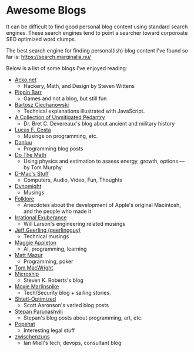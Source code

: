 # Awesome Blogs

It can be difficult to find good personal blog content using standard search engines. These search engines tend to point a searcher toward corporoate SEO optimized word clumps.

The best search engine for finding personal(ish) blog content I've found so far is: https://search.marginalia.nu/ 

Below is a list of some blogs I've enjoyed reading:

- [Acko.net](https://acko.net/)
    - Hackery, Math, and Design by Steven Wittens
- [Pippin Barr](https://pippinbarr.com/games/)
    - Games and not a blog, but still fun
- [Bartosz Ciechanowski](https://ciechanow.ski/)
    - Technical explanations illustrated with JavaScript.
- [A Collection of Unmitigated Pedantry](https://acoup.blog/)
    - Dr. Bret C. Devereaux's blog about ancient and military history
- [Lucas F. Costa](https://lucasfcosta.com/)
    - Musings on programming, etc.
- [Danluu](https://danluu.com/)
    - Programming blog posts
- [Do The Math](https://dothemath.ucsd.edu/)
    - Using physics and estimation to assess energy, growth, options — by Tom Murphy
- [D-Mac's Stuff](https://blog.djmnet.org/)
    - Computers, Audio, Video, Fun, Thoughts
- [Dynomight](https://dynomight.net/)
    - Musings
- [Folklore](https://www.folklore.org/index.py)
    - Anecdotes about the development of Apple's original Macintosh, and the people who made it 
- [Irrational Exuberance](https://lethain.com/)
    - Will Larson's engineering related musings
- [Jeff Geerling (geerlingguy)](https://www.jeffgeerling.com/blog)
    - Technical musings
- [Maggie Appleton](https://maggieappleton.com/garden)  
    - AI, programming, learning
- [Matt Mazur](https://mattmazur.com/)
    - Programming, poker
- [Tom MacWright](https://macwright.com/)
- [Microship](https://microship.com/blog/)
    - Steven K. Roberts's blog
- [Moxie Marlinspike](https://moxie.org/blog/)
    - Tech/Security blog + sailing stories.
- [Shtetl-Optimized](https://scottaaronson.blog/)
    - Scott Aaronson's varied blog posts
- [Stepan Parunashvili](https://stopa.io/)
    - Stepan's blog posts about programming, art, etc.
- [Popehat](https://popehat.substack.com/)
    - Interesting legal stuff
- [zwischenzugs](https://zwischenzugs.com/)
    - Ian Miell's tech, devops, consultant blog

